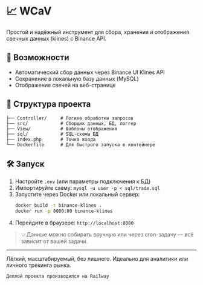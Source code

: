 # 📈 WCaV

Простой и надёжный инструмент для сбора, хранения и отображения свечных данных (klines) с Binance API.

## 🚀 Возможности
- Автоматический сбор данных через Binance UI Klines API  
- Сохранение в локальную базу данных (MySQL)  
- Отображение свечей на веб-странице  

## 📁 Структура проекта
```
├── Controller/     # Логика обработки запросов
├── src/            # Сборщик данных, БД, логгер
├── View/           # Шаблоны отображения
├── sql/            # SQL-схема БД
├── index.php       # Точка входа
└── Dockerfile      # Для быстрого запуска в контейнере
```

## 🛠️ Запуск
1. Настройте `.env` (или параметры подключения к БД)  
2. Импортируйте схему: `mysql -u user -p < sql/trade.sql`  
3. Запустите через Docker или локальный сервер:
   ```bash
   docker build -t binance-klines .
   docker run -p 8080:80 binance-klines
   ```
4. Перейдите в браузере: `http://localhost:8080`

> 💡 Данные можно собирать вручную или через cron-задачу — всё зависит от вашей задачи.

---

Лёгкий, масштабируемый, без лишнего. Идеально для аналитики или личного трекинга рынка.

```
Деплой проекта производился на Railway
